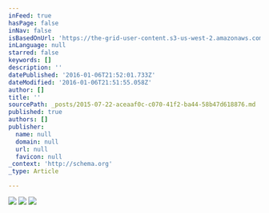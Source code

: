 ```yaml
---
inFeed: true
hasPage: false
inNav: false
isBasedOnUrl: 'https://the-grid-user-content.s3-us-west-2.amazonaws.com/a91990f5-017f-4a13-af7a-274afdea14ba.jpg'
inLanguage: null
starred: false
keywords: []
description: ''
datePublished: '2016-01-06T21:52:01.733Z'
dateModified: '2016-01-06T21:51:55.058Z'
author: []
title: ''
sourcePath: _posts/2015-07-22-aceaaf0c-c070-41f2-ba44-58b47d618876.md
published: true
authors: []
publisher:
  name: null
  domain: null
  url: null
  favicon: null
_context: 'http://schema.org'
_type: Article

---
```

![](https://the-grid-user-content.s3-us-west-2.amazonaws.com/4b49b727-a9e5-4a3f-a1c4-b7db36697c14.jpg)
![](https://the-grid-user-content.s3-us-west-2.amazonaws.com/5f58a594-02f2-4296-951a-fe7c36c90b1c.jpg)
![](https://the-grid-user-content.s3-us-west-2.amazonaws.com/3ffef44f-6aca-4285-84d7-cd7deac78742.jpg)